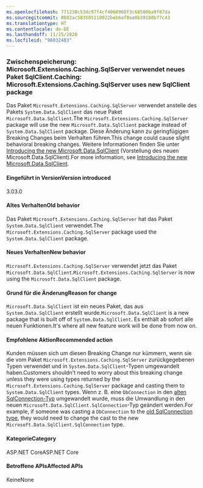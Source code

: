 ```yaml
---
ms.openlocfilehash: 771238c53dc97f4cf4068968f3c68500ba9f87da
ms.sourcegitcommit: 0802ac583585110022beb6af8ea0b39188b77c43
ms.translationtype: HT
ms.contentlocale: de-DE
ms.lasthandoff: 11/25/2020
ms.locfileid: "96032483"
---
```

### <a name="caching-microsoftextensionscachingsqlserver-uses-new-sqlclient-package"></a><span data-ttu-id="cb1ca-101">Zwischenspeicherung: Microsoft.Extensions.Caching.SqlServer verwendet neues Paket SqlClient.</span><span class="sxs-lookup"><span data-stu-id="cb1ca-101">Caching: Microsoft.Extensions.Caching.SqlServer uses new SqlClient package</span></span>

<span data-ttu-id="cb1ca-102">Das Paket `Microsoft.Extensions.Caching.SqlServer` verwendet anstelle des Pakets `System.Data.SqlClient` das neue Paket `Microsoft.Data.SqlClient`.</span><span class="sxs-lookup"><span data-stu-id="cb1ca-102">The `Microsoft.Extensions.Caching.SqlServer` package will use the new `Microsoft.Data.SqlClient` package instead of `System.Data.SqlClient` package.</span></span> <span data-ttu-id="cb1ca-103">Diese Änderung kann zu geringfügigen Breaking Changes beim Verhalten führen.</span><span class="sxs-lookup"><span data-stu-id="cb1ca-103">This change could cause slight behavioral breaking changes.</span></span> <span data-ttu-id="cb1ca-104">Weitere Informationen finden Sie unter [Introducing the new Microsoft.Data.SqlClient](https://devblogs.microsoft.com/dotnet/introducing-the-new-microsoftdatasqlclient/) (Vorstellung des neuen Microsoft.Data.SqlClient).</span><span class="sxs-lookup"><span data-stu-id="cb1ca-104">For more information, see [Introducing the new Microsoft.Data.SqlClient](https://devblogs.microsoft.com/dotnet/introducing-the-new-microsoftdatasqlclient/).</span></span>

#### <a name="version-introduced"></a><span data-ttu-id="cb1ca-105">Eingeführt in Version</span><span class="sxs-lookup"><span data-stu-id="cb1ca-105">Version introduced</span></span>

<span data-ttu-id="cb1ca-106">3.0</span><span class="sxs-lookup"><span data-stu-id="cb1ca-106">3.0</span></span>

#### <a name="old-behavior"></a><span data-ttu-id="cb1ca-107">Altes Verhalten</span><span class="sxs-lookup"><span data-stu-id="cb1ca-107">Old behavior</span></span>

<span data-ttu-id="cb1ca-108">Das Paket `Microsoft.Extensions.Caching.SqlServer` hat das Paket `System.Data.SqlClient` verwendet.</span><span class="sxs-lookup"><span data-stu-id="cb1ca-108">The `Microsoft.Extensions.Caching.SqlServer` package used the `System.Data.SqlClient` package.</span></span>

#### <a name="new-behavior"></a><span data-ttu-id="cb1ca-109">Neues Verhalten</span><span class="sxs-lookup"><span data-stu-id="cb1ca-109">New behavior</span></span>

<span data-ttu-id="cb1ca-110">`Microsoft.Extensions.Caching.SqlServer` verwendet jetzt das Paket `Microsoft.Data.SqlClient`.</span><span class="sxs-lookup"><span data-stu-id="cb1ca-110">`Microsoft.Extensions.Caching.SqlServer` is now using the `Microsoft.Data.SqlClient` package.</span></span>

#### <a name="reason-for-change"></a><span data-ttu-id="cb1ca-111">Grund für die Änderung</span><span class="sxs-lookup"><span data-stu-id="cb1ca-111">Reason for change</span></span>

<span data-ttu-id="cb1ca-112">`Microsoft.Data.SqlClient` ist ein neues Paket, das aus `System.Data.SqlClient` erstellt wurde.</span><span class="sxs-lookup"><span data-stu-id="cb1ca-112">`Microsoft.Data.SqlClient` is a new package that is built off of `System.Data.SqlClient`.</span></span> <span data-ttu-id="cb1ca-113">Es enthält ab sofort alle neuen Funktionen.</span><span class="sxs-lookup"><span data-stu-id="cb1ca-113">It's where all new feature work will be done from now on.</span></span>

#### <a name="recommended-action"></a><span data-ttu-id="cb1ca-114">Empfohlene Aktion</span><span class="sxs-lookup"><span data-stu-id="cb1ca-114">Recommended action</span></span>

<span data-ttu-id="cb1ca-115">Kunden müssen sich um diesen Breaking Change nur kümmern, wenn sie die vom Paket `Microsoft.Extensions.Caching.SqlServer` zurückgegebenen Typen verwendet und in `System.Data.SqlClient`-Typen umgewandelt haben.</span><span class="sxs-lookup"><span data-stu-id="cb1ca-115">Customers shouldn't need to worry about this breaking change unless they were using types returned by the `Microsoft.Extensions.Caching.SqlServer` package and casting them to `System.Data.SqlClient` types.</span></span> <span data-ttu-id="cb1ca-116">Wenn z. B. eine `DbConnection` in den [alten SqlConnection-Typ](xref:System.Data.SqlClient.SqlConnection) umgewandelt wurde, muss die Umwandlung in den neuen `Microsoft.Data.SqlClient.SqlConnection`-Typ geändert werden.</span><span class="sxs-lookup"><span data-stu-id="cb1ca-116">For example, if someone was casting a `DbConnection` to the [old SqlConnection type](xref:System.Data.SqlClient.SqlConnection), they would need to change the cast to the new `Microsoft.Data.SqlClient.SqlConnection` type.</span></span>

#### <a name="category"></a><span data-ttu-id="cb1ca-117">Kategorie</span><span class="sxs-lookup"><span data-stu-id="cb1ca-117">Category</span></span>

<span data-ttu-id="cb1ca-118">ASP.NET Core</span><span class="sxs-lookup"><span data-stu-id="cb1ca-118">ASP.NET Core</span></span>

#### <a name="affected-apis"></a><span data-ttu-id="cb1ca-119">Betroffene APIs</span><span class="sxs-lookup"><span data-stu-id="cb1ca-119">Affected APIs</span></span>

<span data-ttu-id="cb1ca-120">Keine</span><span class="sxs-lookup"><span data-stu-id="cb1ca-120">None</span></span>

<!-- 

#### Affected APIs

Not detectable via API analysis

-->
